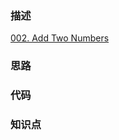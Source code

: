 ### 描述
[002. Add Two Numbers](https://leetcode.com/problems/add-two-numbers/)
### 思路

### 代码

### 知识点
